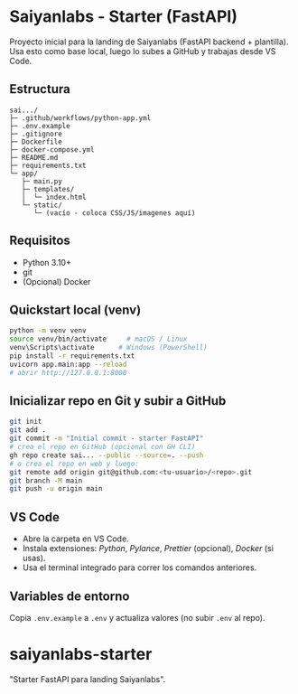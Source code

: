 # Saiyanlabs - Starter (FastAPI)

Proyecto inicial para la landing de Saiyanlabs (FastAPI backend + plantilla).
Usa esto como base local, luego lo subes a GitHub y trabajas desde VS Code.

## Estructura
```
sai.../ 
├─ .github/workflows/python-app.yml
├─ .env.example
├─ .gitignore
├─ Dockerfile
├─ docker-compose.yml
├─ README.md
├─ requirements.txt
└─ app/
   ├─ main.py
   ├─ templates/
   │  └─ index.html
   └─ static/
      └─ (vacío - coloca CSS/JS/imagenes aquí)
```

## Requisitos
- Python 3.10+
- git
- (Opcional) Docker

## Quickstart local (venv)
```bash
python -m venv venv
source venv/bin/activate     # macOS / Linux
venv\Scripts\activate      # Windows (PowerShell)
pip install -r requirements.txt
uvicorn app.main:app --reload
# abrir http://127.0.0.1:8000
```

## Inicializar repo en Git y subir a GitHub
```bash
git init
git add .
git commit -m "Initial commit - starter FastAPI"
# crea el repo en GitHub (opcional con GH CLI)
gh repo create sai... --public --source=. --push
# o crea el repo en web y luego:
git remote add origin git@github.com:<tu-usuario>/<repo>.git
git branch -M main
git push -u origin main
```

## VS Code
- Abre la carpeta en VS Code.
- Instala extensiones: *Python*, *Pylance*, *Prettier* (opcional), *Docker* (si usas).
- Usa el terminal integrado para correr los comandos anteriores.

## Variables de entorno
Copia `.env.example` a `.env` y actualiza valores (no subir `.env` al repo).

# saiyanlabs-starter
"Starter FastAPI para landing Saiyanlabs".
